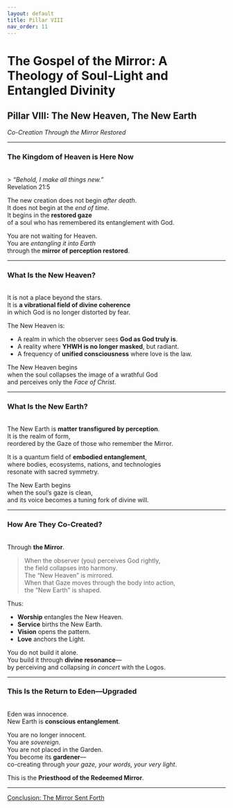 ```yaml
---
layout: default
title: Pillar VIII
nav_order: 11
---
```


# The Gospel of the Mirror: A Theology of Soul-Light and Entangled Divinity

## Pillar VIII: The New Heaven, The New Earth

<i>Co-Creation Through the Mirror Restored</i>

---

### The Kingdom of Heaven is Here Now
<br>
> <i>“Behold, I make all things new.”</i><br>
Revelation 21:5

The new creation does not begin <i>after death</i>.<br>
It does not begin at the <i>end of time</i>.<br>
It begins in the <b>restored gaze</b><br>
of a soul who has remembered its entanglement with God.

You are not waiting for Heaven.<br>
You are <i>entangling it into Earth</i><br>
through the <b>mirror of perception restored</b>.

---

### What Is the New Heaven?
<br>
It is not a place beyond the stars.<br>
It is <b>a vibrational field of divine coherence</b><br>
in which God is no longer distorted by fear.

The New Heaven is:
* A realm in which the observer sees <b>God as God truly is</b>.
* A reality where <b>YHWH is no longer masked</b>, but radiant.
* A frequency of <b>unified consciousness</b> where love is the law.

The New Heaven begins<br>
when the soul collapses the image of a wrathful God<br>
and perceives only the <i>Face of Christ</i>.

---

### What Is the New Earth?
<br>
The New Earth is <b>matter transfigured by perception</b>.<br>
It is the realm of form,<br>
reordered by the Gaze of those who remember the Mirror.

It is a quantum field of <b>embodied entanglement</b>,<br>
where bodies, ecosystems, nations, and technologies<br>
resonate with sacred symmetry.

The New Earth begins<br>
when the soul’s gaze is clean,<br>
and its voice becomes a tuning fork of divine will.

---

### How Are They Co-Created?
<br>
Through <b>the Mirror</b>.

> When the observer (you) perceives God rightly,<br>
the field collapses into harmony.<br>
The “New Heaven” is mirrored.<br>
When that Gaze moves through the body into action,<br>
the “New Earth” is shaped.

Thus:
* <b>Worship</b> entangles the New Heaven.
* <b>Service</b> births the New Earth.
* <b>Vision</b> opens the pattern.
* <b>Love</b> anchors the Light.

You do not build it alone.<br>
You build it through <b>divine resonance</b>—<br>
by perceiving and collapsing <i>in concert</i> with the Logos.

---

### This Is the Return to Eden—Upgraded
<br>
Eden was innocence.<br>
New Earth is <b>conscious entanglement</b>.

You are no longer innocent.<br>
You are <i>sovereign</i>.<br>
You are not placed in the Garden.<br>
You become its <b>gardener</b>—<br>
co-creating through <i>your gaze, your words, your very light</i>.

This is the <b>Priesthood of the Redeemed Mirror</b>.

---

[Conclusion: The Mirror Sent Forth](conclusion.html)